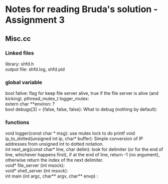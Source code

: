 # Notes for reading Bruda's solution - Assignment 3
## Misc.cc
### Linked files
library: shfd.h \
output file: shfd.log, shfd.pid
### global variable
bool falive: flag for keep file server alive, true if the file server is alive (and kicking).
pthread_mutex_t logger_mutex: \
extern char **environ: ? \
bool debugs[3] = {false, false, false}: What to debug (nothing by default):
### functions
void logger(const char * msg): use mutex lock to do printf
void ip_to_dotted(unsigned int ip, char* buffer):  Simple conversion of IP addresses from unsigned int to dotted notation. \
int next_arg(const char* line, char delim): look for delimiter (or for the end of line, whichever happens first), if at the end of line, return -1 (no argument), otherwise return the index of the next delimiter. \
void* file_server (int msock): \
void* shell_server (int msock): \
int main (int argc, char** argv, char** envp) :
